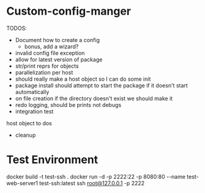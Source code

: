 # Custom-config-manger
TODOS:
- Document how to create a config
    - bonus, add a wizard?
- invalid config file exception
- allow for latest version of package
- str/print reprs for objects
- parallelization per host 
- should really make a host object so I can do some init
- package install should attempt to start the package if it doesn't start automatically
- on file creation if the directory doesn't exist we should make it
- redo logging, should be prints not debugs
- integration test

host object to dos
- cleanup

# Test Environment
docker build -t test-ssh .
docker run -d -p 2222:22 -p 8080:80 --name test-web-server1 test-ssh:latest
ssh root@127.0.0.1 -p 2222